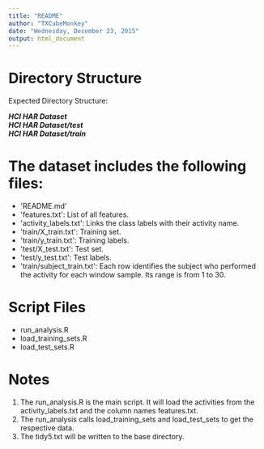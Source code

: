 ```yaml
---
title: "README"
author: "TXCubeMonkey"
date: "Wednesday, December 23, 2015"
output: html_document
---
```


# Directory Structure
Expected Directory Structure:

***HCI HAR Dataset***   
***HCI HAR Dataset/test***   
***HCI HAR Dataset/train***   

# The dataset includes the following files:
* 'README.md'
* 'features.txt': List of all features.
* 'activity_labels.txt': Links the class labels with their activity name.
* 'train/X_train.txt': Training set.
* 'train/y_train.txt': Training labels.
* 'test/X_test.txt': Test set.
* 'test/y_test.txt': Test labels.
* 'train/subject_train.txt': Each row identifies the subject who performed the activity for each window sample. Its range is from 1 to 30. 

# Script Files
* run_analysis.R
* load_training_sets.R
* load_test_sets.R

# Notes
1. The run_analysis.R is the main script.  It will load the activities from the activity_labels.txt and the column names features.txt.
2. The run_analysis calls load_training_sets and load_test_sets to get the respective data.
3. The tidy5.txt will be written to the base directory.

